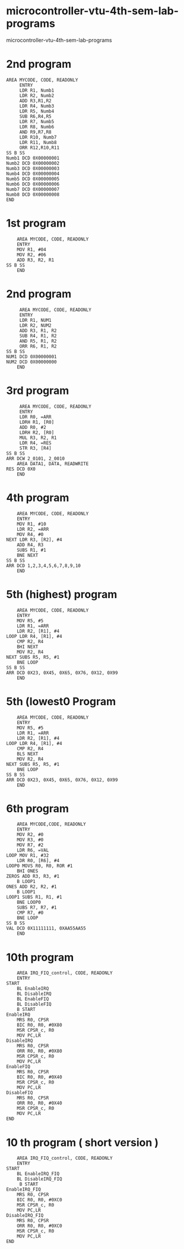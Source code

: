 # microcontroller-vtu-4th-sem-lab-programs
microcontroller-vtu-4th-sem-lab-programs

# 2nd program
	AREA MYCODE, CODE, READONLY
		 ENTRY
		 LDR R1, Numb1
		 LDR R2, Numb2
		 ADD R3,R1,R2
		 LDR R4, Numb3
		 LDR R5, Numb4
		 SUB R6,R4,R5
		 LDR R7, Numb5
		 LDR R8, Numb6
		 AND R9,R7,R8
		 LDR R10, Numb7
		 LDR R11, Numb8
		 ORR R12,R10,R11
	SS B SS
	Numb1 DCD 0X00000001
	Numb2 DCD 0X00000002
	Numb3 DCD 0X00000003
	Numb4 DCD 0X00000004
	Numb5 DCD 0X00000005
	Numb6 DCD 0X00000006
	Numb7 DCD 0X00000007
	Numb8 DCD 0X00000008
	END
	
# 1st program	
		AREA MYCODE, CODE, READONLY
		ENTRY
		MOV R1, #04
		MOV R2, #06
		ADD R3, R2, R1
	SS B SS
		END	


# 2nd program
		 AREA MYCODE, CODE, READONLY
		 ENTRY
		 LDR R1, NUM1
		 LDR R2, NUM2
		 ADD R3, R1, R2
		 SUB R4, R1, R2
		 AND R5, R1, R2
		 ORR R6, R1, R2
	SS B SS
	NUM1 DCD 0X00000001
	NUM2 DCD 0X00000000
		END
		
# 3rd program	
		 AREA MYCODE, CODE, READONLY
		 ENTRY
		 LDR R0, =ARR
		 LDRH R1, [R0]
		 ADD R0, #2
		 LDRH R2, [R0]
		 MUL R3, R2, R1
		 LDR R4, =RES
		 STR R3, [R4]
	SS B SS
	ARR DCW 2_0101, 2_0010
		AREA DATA1, DATA, READWRITE
	RES DCD 0X0
		END
		

# 4th program
		AREA MYCODE, CODE, READONLY
		ENTRY
		MOV R1, #10
		LDR R2, =ARR
		MOV R4, #0
	NEXT LDR R3, [R2], #4
		ADD R4, R3
		SUBS R1, #1
		BNE NEXT
	SS B SS
	ARR DCD 1,2,3,4,5,6,7,8,9,10
		END
		

# 5th (highest) program
		AREA MYCODE, CODE, READONLY
		ENTRY
		MOV R5, #5
		LDR R1, =ARR
		LDR R2, [R1], #4
	LOOP LDR R4, [R1], #4
		CMP R2, R4
		BHI NEXT
		MOV R2, R4
	NEXT SUBS R5, R5, #1
		BNE LOOP
	SS B SS
	ARR DCD 0X23, 0X45, 0X65, 0X76, 0X12, 0X99
		END
		

# 5th (lowest0 Program
		AREA MYCODE, CODE, READONLY
		ENTRY
		MOV R5, #5
		LDR R1, =ARR
		LDR R2, [R1], #4
	LOOP LDR R4, [R1], #4
		CMP R2, R4
		BLS NEXT
		MOV R2, R4
	NEXT SUBS R5, R5, #1
		BNE LOOP
	SS B SS
	ARR DCD 0X23, 0X45, 0X65, 0X76, 0X12, 0X99
		END
		

# 6th program
		AREA MYCODE,CODE, READONLY
		ENTRY
		MOV R2, #0
		MOV R3, #0
		MOV R7, #2
		LDR R6, =VAL
	LOOP MOV R1, #32
		LDR R0, [R6], #4
	LOOP0 MOVS R0, R0, ROR #1
		BHI ONES
	ZEROS ADD R3, R3, #1
		B LOOP1
	ONES ADD R2, R2, #1
		B LOOP1
	LOOP1 SUBS R1, R1, #1
		BNE LOOP0
		SUBS R7, R7, #1
		CMP R7, #0
		BNE LOOP
	SS B SS
	VAL DCD 0X11111111, 0XAA55AA55
		END
		

# 10th program
		AREA IRQ_FIQ_control, CODE, READONLY
		ENTRY
	START
		BL EnableIRQ
		BL DisableIRQ
		BL EnableFIQ
		BL DisableFIQ
		B START
	EnableIRQ
		MRS R0, CPSR
		BIC R0, R0, #0X80
		MSR CPSR_c, R0
		MOV PC,LR
	DisableIRQ
		MRS R0, CPSR
		ORR R0, R0, #0X80
		MSR CPSR_c, R0
		MOV PC,LR
	EnableFIQ
		MRS R0, CPSR
		BIC R0, R0, #0X40
		MSR CPSR_c, R0
		MOV PC,LR
	DisableFIQ
		MRS R0, CPSR
		ORR R0, R0, #0X40
		MSR CPSR_c, R0
		MOV PC,LR	 
	END


# 10 th program ( short version )
		AREA IRQ_FIQ_control, CODE, READONLY
		ENTRY
	START
		BL EnableIRQ_FIQ
		BL DisableIRQ_FIQ
		 B START
	EnableIRQ_FIQ
		MRS R0, CPSR
		BIC R0, R0, #0XC0
		MSR CPSR_c, R0
		MOV PC,LR
	DisableIRQ_FIQ
		MRS R0, CPSR
		ORR R0, R0, #0XC0
		MSR CPSR_c, R0
		MOV PC,LR	 
	END
